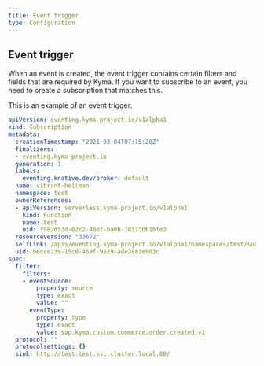 ```yaml
---
title: Event trigger
type: Configuration
---
```


## Event trigger

When an event is created, the event trigger contains certain filters and fields that are required by Kyma. If you want to subscribe to an event, you need to create a subscription that matches this.

This is an example of an event trigger:

```yaml
apiVersion: eventing.kyma-project.io/v1alpha1
kind: Subscription
metadata:
  creationTimestamp: "2021-03-04T07:15:20Z"
  finalizers:
  - eventing.kyma-project.io
  generation: 1
  labels:
    eventing.knative.dev/broker: default
  name: vibrant-hellman
  namespace: test
  ownerReferences:
  - apiVersion: serverless.kyma-project.io/v1alpha1
    kind: Function
    name: test
    uid: f982d53d-02c2-40ef-ba0b-78373b61bfe3
  resourceVersion: "33672"
  selfLink: /apis/eventing.kyma-project.io/v1alpha1/namespaces/test/subscriptions/vibrant-hellman
  uid: becce239-15c0-469f-9529-ade2883e003c
spec:
  filter:
    filters:
    - eventSource:
        property: source
        type: exact
        value: ""
      eventType:
        property: type
        type: exact
        value: sap.kyma.custom.commerce.order.created.v1
  protocol: ""
  protocolsettings: {}
  sink: http://test.test.svc.cluster.local:80/
```